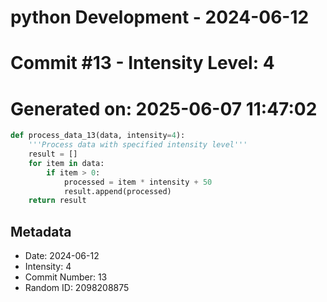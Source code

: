 ﻿# python Development - 2024-06-12
# Commit #13 - Intensity Level: 4
# Generated on: 2025-06-07 11:47:02
```python
def process_data_13(data, intensity=4):
    '''Process data with specified intensity level'''
    result = []
    for item in data:
        if item > 0:
            processed = item * intensity + 50
            result.append(processed)
    return result
```
## Metadata
- Date: 2024-06-12
- Intensity: 4
- Commit Number: 13
- Random ID: 2098208875
